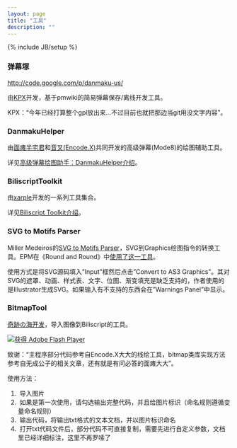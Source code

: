 ```yaml
---
layout: page
title: "工具"
description: ""
---
```

{% include JB/setup %}

### 弹幕塚

<http://code.google.com/p/danmaku-us/>

由[KPX](http://danmaku.us)开发，基于pmwiki的简易弹幕保存/离线开发工具。

KPX：“今年已经打算整个gpl放出来…不过目前也就把那边当git用没文字内容”。

### DanmakuHelper

由[面瘫半宅君](http://space.bilibili.tv/92776)和[音叉(Encode.X)](http://space.bilibili.tv/16425)共同开发的高级弹幕(Mode8)的绘图辅助工具。

详见[高级弹幕绘图助手：DanmakuHelper介绍](/news/2013/02/23/Danmaku-Helper.html)。

### BiliscriptToolkit

由[xarple](http://space.bilibili.tv/140964)开发的一系列工具集合。

详见[Biliscript Toolkit介绍](/news/2013/09/22/biliscript-toolkit.html)。

### SVG to Motifs Parser

Miller Medeiros的[SVG to Motifs Parser](http://blog.millermedeiros.com/converting-svg-to-five3d-flash-vector-graphics-and-html5-canvas/)，SVG到Graphics绘图指令的转换工具。EPM在《Round and Round》中[使用了这一工具](/news/2013/02/15/rnr-making-of.html)。

使用方式是将SVG源码填入”Input”框然后点击”Convert to AS3 Graphics”。其对SVG的遮罩、动画、样式表、文字、位图、渐变填充是缺乏支持的，作者使用的是Illustrator生成SVG。如果输入有不支持的东西会在”Warnings Panel”中显示。

### BitmapTool

[奇跡の海开发](http://9ch.co/t54582,1-1.html)，导入图像到Biliscript的工具。

<object classid="clsid:d27cdb6e-ae6d-11cf-96b8-444553540000" width="550" height="400" id="hentai" align="middle">
<param name="movie" value="hentai.swf" />
<param name="quality" value="high" />
<param name="bgcolor" value="#ffffff" />
<param name="play" value="true" />
<param name="loop" value="true" />
<param name="wmode" value="window" />
<param name="scale" value="showall" />
<param name="menu" value="true" />
<param name="devicefont" value="false" />
<param name="salign" value="" />
<param name="allowScriptAccess" value="sameDomain" />
<!--[if !IE]>-->
<object type="application/x-shockwave-flash" data="/res/tools/hentai.swf" width="550" height="400">
    <param name="movie" value="hentai.swf" />
	<param name="quality" value="high" />
	<param name="bgcolor" value="#ffffff" />
	<param name="play" value="true" />
	<param name="loop" value="true" />
	<param name="wmode" value="window" />
	<param name="scale" value="showall" />
	<param name="menu" value="true" />
	<param name="devicefont" value="false" />
	<param name="salign" value="" />
	<param name="allowScriptAccess" value="sameDomain" />
<!--<![endif]-->
	<a href="http://www.adobe.com/go/getflash">
		<img src="http://www.adobe.com/images/shared/download_buttons/get_flash_player.gif" alt="获得 Adobe Flash Player" />
	</a>
<!--[if !IE]>-->
</object>
<!--<![endif]-->
</object>


致谢：“主程序部分代码参考自Encode.X大大的线绘工具，bitmap类库实现方法参考自无成公子的相关文章，还有就是有问必答的面瘫大大”。

使用方法：

1. &nbsp;导入图片
2. &nbsp;如果是第一次使用，请勾选输出完整代码，并且给图片标识（命名规则遵循变量命名规则）
3. &nbsp;输出代码，将输出txt格式的文本文档，并以图片标识命名
4. &nbsp;打开txt代码文件后，部分代码不可直接复制，需要先进行自定义参数，文档里已经详细标注，这里不再罗嗦了

